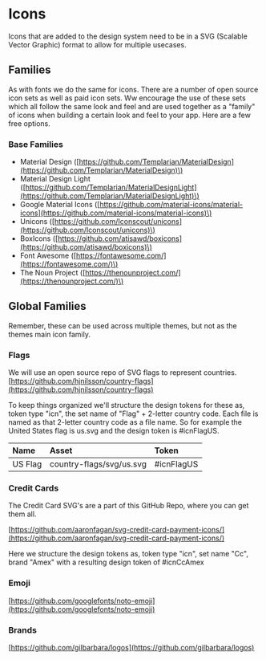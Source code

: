 # Icons

Icons that are added to the design system need to be in a SVG \(Scalable Vector Graphic\) format to allow for multiple usecases.

## Families

As with fonts we do the same for icons. There are a number of open source icon sets as well as paid icon sets. Ww encourage the use of these sets which all follow the same look and feel and are used together as a "family" of icons when building a certain look and feel to your app. Here are a few free options.

### **Base Families**

* Material Design \([https://github.com/Templarian/MaterialDesign](https://github.com/Templarian/MaterialDesign)\)
* Material Design Light \([https://github.com/Templarian/MaterialDesignLight](https://github.com/Templarian/MaterialDesignLight)\)
* Google Material Icons \([https://github.com/material-icons/material-icons](https://github.com/material-icons/material-icons)\)
* Unicons \([https://github.com/Iconscout/unicons](https://github.com/Iconscout/unicons)\)
* BoxIcons \([https://github.com/atisawd/boxicons](https://github.com/atisawd/boxicons)\)
* Font Awesome \([https://fontawesome.com/](https://fontawesome.com/)\)
* The Noun Project \([https://thenounproject.com/](https://thenounproject.com/)\)

## Global Families

Remember, these can be used across multiple themes, but not as the themes main icon family.

### **Flags**

We will use an open source repo of SVG flags to represent countries. [https://github.com/hjnilsson/country-flags](https://github.com/hjnilsson/country-flags)

To keep things organized we'll structure the design tokens for these as, token type "icn", the set name of "Flag" + 2-letter country code. Each file is named as that 2-letter country code as a file name. So for example the United States flag is us.svg and the design token is \#icnFlagUS.

| **Name** | **Asset** | **Token** |
| :--- | :--- | :--- |
| US Flag | country-flags/svg/us.svg | \#icnFlagUS |

### **Credit Cards**

The Credit Card SVG's are a part of this GitHub Repo, where you can get them all.

[https://github.com/aaronfagan/svg-credit-card-payment-icons/](https://github.com/aaronfagan/svg-credit-card-payment-icons/)

Here we structure the design tokens as, token type "icn", set name "Cc", brand "Amex" with a resulting design token of \#icnCcAmex

### **Emoji**

[https://github.com/googlefonts/noto-emoji](https://github.com/googlefonts/noto-emoji)

### **Brands**

[https://github.com/gilbarbara/logos](https://github.com/gilbarbara/logos)

